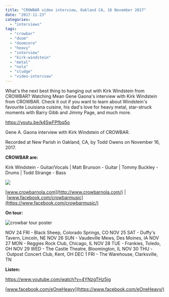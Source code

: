 ```yaml
---
title: "CROWBAR video interview, Oakland CA, 16 November 2017"
date: "2017-11-23"
categories: 
  - "interviews"
tags: 
  - "crowbar"
  - "doom"
  - "doomcore"
  - "heavy"
  - "interview"
  - "kirk-windstein"
  - "metal"
  - "nola"
  - "sludge"
  - "video-interview"
---
```


What's the next best thing to hanging out with Kirk Windstein from CROWBAR? Watching Mean Gene Gaona's interview with Kirk Windstein from CROWBAR. Check it out if you want to learn about Windstein's favourite Louisiana cuisine, his dad's love for heavy metal, star-struck moments with Barry Gibb and Jimmy Page, and much more.

https://youtu.be/k4SwFPfbq5o

Gene A. Gaona interview with Kirk Windstein of CROWBAR.

Recorded at New Parish in Oakland, CA, by Todd Owens on November 16, 2017.

**CROWBAR are:**

Kirk Windstein - Guitar/Vocals | Matt Brunson - Guitar | Tommy Buckley - Drums | Todd Strange - Bass

![](https://hellbound.ca/wp-content/uploads/2017/11/crowbarsite-band-photo-square.jpeg)

[www.crowbarnola.com](http://www.crowbarnola.com/) | [www.facebook.com/crowbarmusic](https://www.facebook.com/crowbarmusic/)

**On tour:**

![crowbar tour poster](https://hellbound.ca/wp-content/uploads/2017/11/Crowbar-tour-poster-300x169.jpg)

NOV 24 FRI - Black Sheep, Colorado Springs, CO NOV 25 SAT - Duffy's Tavern, Lincoln, NE NOV 26 SUN - Vaudeville Mews, Des Moines, IA NOV 27 MON - Reggies Rock Club, Chicago, IL NOV 28 TUE - Frankies, Toledo, OH NOV 29 WED - The Castle Theatre, Bloomington, IL NOV 30 THU - Outpost Concert Club, Kent, OH DEC 1 FRI - The Warehouse, Clarksville, TN

**Listen:**

https://www.youtube.com/watch?v=4YNzgTHz5jg

[www.facebook.com/eOneHeavy](https://www.facebook.com/eOneHeavy/)
